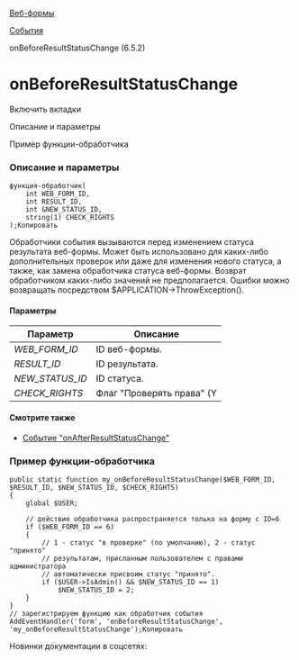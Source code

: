 [Веб-формы](/api_help/form/index.php)

[События](/api_help/form/events/index.php)

onBeforeResultStatusChange (6.5.2)

onBeforeResultStatusChange
==========================

Включить вкладки

Описание и параметры

Пример функции-обработчика

### Описание и параметры

```
функция-обработчик(
	int WEB_FORM_ID,
	int RESULT_ID,
	int &NEW_STATUS_ID,
	string(1) CHECK_RIGHTS
);Копировать
```

Обработчики события вызываются перед изменением статуса результата веб-формы. Может быть использовано для каких-либо дополнительных проверок или даже для изменения нового статуса, а также, как замена обработчика статуса веб-формы. Возврат обработчиком каких-либо значений не предполагается. Ошибки можно возвращать посредством $APPLICATION->ThrowException().

#### Параметры

| Параметр | Описание |
| --- | --- |
| *WEB\_FORM\_ID* | ID веб-формы. |
| *RESULT\_ID* | ID результата. |
| *NEW\_STATUS\_ID* | ID статуса. |
| *CHECK\_RIGHTS* | Флаг "Проверять права" (Y|N). |

#### Смотрите также

* [Событие "onAfterResultStatusChange"](/api_help/form/events/onafterresultstatuschange.php)

### Пример функции-обработчика

```
public static function my_onBeforeResultStatusChange($WEB_FORM_ID, $RESULT_ID, $NEW_STATUS_ID, $CHECK_RIGHTS)
{
	global $USER;
  
	// действие обработчика распространяется только на форму с ID=6
	if ($WEB_FORM_ID == 6) 
	{
		// 1 - статус "в проверке" (по умолчанию), 2 - статус "принято"
		// результатам, присланным пользователем с правами администратора 
		// автоматически присвоим статус "принято".
		if ($USER->IsAdmin() && $NEW_STATUS_ID == 1)
			$NEW_STATUS_ID = 2;
	}
}
// зарегистрируем функцию как обработчик события
AddEventHandler('form', 'onBeforeResultStatusChange', 'my_onBeforeResultStatusChange');Копировать
```

Новинки документации в соцсетях: